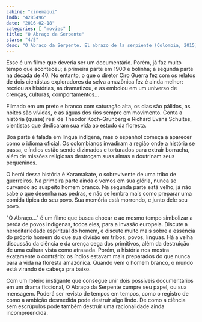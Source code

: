 ```yaml
---
cabine: "cinemaqui"
imdb: "4285496"
date: "2016-02-18"
categories: [ "movies" ]
title: "O Abraço da Serpente"
stars: "4/5"
desc: "O Abraço da Serpente. El abrazo de la serpiente (Colombia, 2015). Dirigido por Ciro Guerra. Escrito por Ciro Guerra, Theodor Koch-Grunberg, Richard Evans Schultes, Jacques Toulemonde Vidal. Com Nilbio Torres, Jan Bijvoet, Antonio Bolivar, Brionne Davis, Yauenkü Migue, Nicolás Cancino, Luigi Sciamanna."
---
```

Esse é um filme que deveria ser um documentário. Porém, já faz muito tempo que aconteceu; a primeira parte em 1900 e bolinha; a segunda parte na década de 40. No entanto, o que o diretor Ciro Guerra fez com os relatos de dois cientistas exploradores da selva amazônica fez é ainda melhor: recriou as histórias, as dramatizou, e as embolou em um universo de crenças, culturas, comportamentos...

Filmado em um preto e branco com saturação alta, os dias são pálidos, as noites são vívidas, e as águas dos rios sempre em movimento. Conta a história (quase) real de Theodor Koch-Grunberg e Richard Evans Schultes, cientistas que dedicaram sua vida ao estudo da floresta.

Boa parte é falada em língua indígena, mas o espanhol começa a aparecer como o idioma oficial. Os colombianos invadiram a região onde a história se passa, e índios estão sendo dizimados e torturados para extrair borracha, além de missões religiosas destroçam suas almas e doutrinam seus pequeninos.

O herói dessa história é Karamakate, o sobrevivente de uma tribo de guerreiros. Na primeira parte ainda o vemos em sua glória, nunca se curvando ao suspeito homem branco. Na segunda parte está velho, já não sabe o que desenha nas pedras, e não se lembra mais como preparar uma comida típica do seu povo. Sua memória está morrendo, e junto dele seu povo.

"O Abraço..." é um filme que busca chocar e ao mesmo tempo simbolizar a perda de povos indígenas, todos eles, para a invasão europeia. Discute a hereditariedade espiritual do homem, e discute muito mais sobre a essência do próprio homem do que sua divisão em tribos, povos, línguas. Há a velha discussão da ciência e da crença cega dos primitivos, além da destruição de uma cultura vista como atrasada. Porém, a história nos mostra exatamente o contrário: os índios estavam mais preparados do que nunca para a vida na floresta amazônica. Quando vem o homem branco, o mundo está virando de cabeça pra baixo.

Com um roteiro instigante que consegue unir dois possíveis documentários em um drama ficcional, O Abraço da Serpente cumpre seu papel, ou sua mensagem. Poderá ser revisto de tempos em tempos, como o registro de como a ambição desmedida pode destruir algo lindo. De como a ciência sem escrúpulos pode também destruir uma racionalidade ainda incompreendida.
